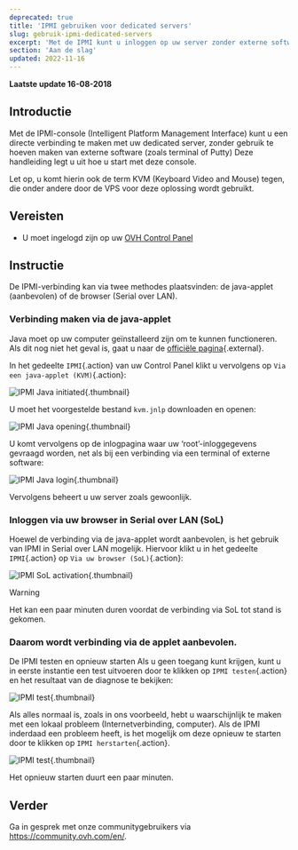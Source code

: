 ```yaml
---
deprecated: true
title: 'IPMI gebruiken voor dedicated servers'
slug: gebruik-ipmi-dedicated-servers
excerpt: 'Met de IPMI kunt u inloggen op uw server zonder externe software te gebruiken'
section: 'Aan de slag'
updated: 2022-11-16
---
```


**Laatste update 16-08-2018**

## Introductie

Met de IPMI-console (Intelligent Platform Management Interface) kunt u een directe verbinding te maken met uw dedicated server, zonder gebruik te hoeven maken van externe software (zoals terminal of Putty)  Deze handleiding legt u uit hoe u start met deze console.

Let op, u komt hierin ook de term KVM (Keyboard Video and Mouse) tegen, die onder andere door de VPS voor deze oplossing wordt gebruikt.

## Vereisten

- U moet ingelogd zijn op uw [OVH Control Panel](https://www.ovh.com/auth/?action=gotomanager&from=https://www.ovh.nl/&ovhSubsidiary=nl)


## Instructie

De IPMI-verbinding kan via twee methodes plaatsvinden: de java-applet (aanbevolen) of de browser (Serial over LAN).

### Verbinding maken via de java-applet

Java moet op uw computer geïnstalleerd zijn om te kunnen functioneren. Als dit nog niet het geval is, gaat u naar de [officiële pagina](https://www.java.com/nl/download/){.external}.

In het gedeelte `IPMI`{.action} van uw Control Panel klikt u vervolgens op `Via een java-applet (KVM)`{.action}:

![IPMI Java initiated](images/java_ipmi_initiate.png){.thumbnail}

U moet het voorgestelde bestand `kvm.jnlp` downloaden en openen:

![IPMI Java opening](images/java_ipmi_activation.png){.thumbnail}

U komt vervolgens op de inlogpagina waar uw ‘root’-inloggegevens gevraagd worden, net als bij een verbinding via een terminal of externe software:

![IPMI Java login](images/java_ipmi_login.png){.thumbnail}

Vervolgens beheert u uw server zoals gewoonlijk.

### Inloggen via uw browser in Serial over LAN (SoL)

Hoewel de verbinding via de java-applet wordt aanbevolen, is het gebruik van IPMI in Serial over LAN mogelijk. Hiervoor klikt u in het gedeelte `IPMI`{.action} op `Via uw browser (SoL)`{.action}:

![IPMI SoL activation](images/sol_ipmi_activation.png){.thumbnail}

> [!warning]
>
> Het kan een paar minuten duren voordat de verbinding via SoL tot stand is gekomen.
>

### Daarom wordt verbinding via de applet aanbevolen.

De IPMI testen en opnieuw starten Als u geen toegang kunt krijgen, kunt u in eerste instantie een test uitvoeren door te klikken op `IPMI testen`{.action} en het resultaat van de diagnose te bekijken:

![IPMI test](images/ipmi_test.png){.thumbnail}

Als alles normaal is, zoals in ons voorbeeld, hebt u waarschijnlijk te maken met een lokaal probleem (Internetverbinding, computer). Als de IPMI inderdaad een probleem heeft, is het mogelijk om deze opnieuw te starten door te klikken op `IPMI herstarten`{.action}.

![IPMI test](images/ipmi_reboot.png){.thumbnail}

Het opnieuw starten duurt een paar minuten.

## Verder

Ga in gesprek met onze communitygebruikers via <https://community.ovh.com/en/>.